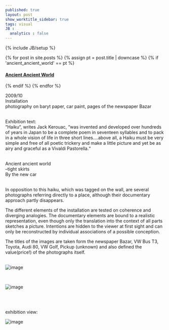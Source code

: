 ```yaml
---
published: true
layout: post
show_worktitle_sidebar: true
tags: visual
JB :
  analytics : false
---
```


{% include JB/setup %}


{% for post in site.posts %}
    {% assign pt = post.title | downcase %}
    {% if 'ancient_ancient_world' == pt %}
<h4><a href="{{ BASE_PATH }}{{ post.url }}">Ancient Ancient World</a></h4>
    {% endif %}
{% endfor %}

<p>
2009/10<br />
Installation<br />
photography on baryt paper, car paint, pages of the newspaper Bazar<br /><br />

Exhibition text:<br />
“Haiku“, writes Jack Kerouac, “was invented and developed over hundreds of years in Japan to be a complete poem in seventeen syllables and to pack in a whole vision of life in three short lines....above all, a Haiku must be very simple and free of all poetic trickery and make a little picture and yet be as airy and graceful as a Vivaldi Pastorella.“<br /><br />

Ancient ancient world<br />
–tight skirts<br />
By the new car<br /><br />

In opposition to this haiku, which was tagged on the wall, are several photographs referring directly to a place, although their documentary approach partly disappears.<br />

The different elements of the installation are tested on coherence and diverging analogies. The documentary elements are bound to a realistic representation, even though only the translation into the context of all parts sketches a picture. Intentions are hidden to the viewer at first sight and can only be reconstructed by individual associations of a possible conception.<br />

The titles of the images are taken form the newspaper Bazar, VW Bus T3, Toyota, Audi 80, VW Golf, Pickup (unknown) and also defined the value(price!) of the photographs itself.<br /><br />
</p>

<img src="{{ site.url }}/images/ancient1.jpg" alt="image">
<p>&nbsp;</p>
<img src="{{ site.url }}/images/ancient2.jpg" alt="image">
<p>&nbsp;</p>
<p> <br />exhibition view:<br /></p>
<img src="{{ site.url }}/images/ancient_exhib.jpg" alt="image">
